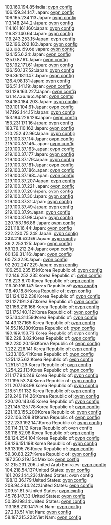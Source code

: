 103.160.194.85:India: [ovpn config](vpn/103_160_194_85.ovpn)  
106.159.34.147:Japan: [ovpn config](vpn/106_159_34_147.ovpn)  
106.165.234.113:Japan: [ovpn config](vpn/106_165_234_113.ovpn)  
113.148.244.2:Japan: [ovpn config](vpn/113_148_244_2.ovpn)  
114.161.161.160:Japan: [ovpn config](vpn/114_161_161_160.ovpn)  
116.82.140.64:Japan: [ovpn config](vpn/116_82_140_64.ovpn)  
119.243.253.15:Japan: [ovpn config](vpn/119_243_253_15.ovpn)  
122.196.202.183:Japan: [ovpn config](vpn/122_196_202_183.ovpn)  
123.198.159.68:Japan: [ovpn config](vpn/123_198_159_68.ovpn)  
124.155.6.24:Japan: [ovpn config](vpn/124_155_6_24.ovpn)  
125.0.87.61:Japan: [ovpn config](vpn/125_0_87_61.ovpn)  
125.192.171.61:Japan: [ovpn config](vpn/125_192_171_61.ovpn)  
126.150.137.52:Japan: [ovpn config](vpn/126_150_137_52.ovpn)  
126.36.181.147:Japan: [ovpn config](vpn/126_36_181_147.ovpn)  
126.4.98.131:Japan: [ovpn config](vpn/126_4_98_131.ovpn)  
126.51.141.19:Japan: [ovpn config](vpn/126_51_141_19.ovpn)  
131.129.163.227:Japan: [ovpn config](vpn/131_129_163_227.ovpn)  
131.147.36.195:Japan: [ovpn config](vpn/131_147_36_195.ovpn)  
134.180.184.203:Japan: [ovpn config](vpn/134_180_184_203.ovpn)  
139.101.104.61:Japan: [ovpn config](vpn/139_101_104_61.ovpn)  
147.192.144.151:Japan: [ovpn config](vpn/147_192_144_151.ovpn)  
153.184.226.126:Japan: [ovpn config](vpn/153_184_226_126.ovpn)  
153.231.171.16:Japan: [ovpn config](vpn/153_231_171_16.ovpn)  
183.76.110.162:Japan: [ovpn config](vpn/183_76_110_162.ovpn)  
210.252.42.96:Japan: [ovpn config](vpn/210_252_42_96.ovpn)  
219.100.37.114:Japan: [ovpn config](vpn/219_100_37_114.ovpn)  
219.100.37.146:Japan: [ovpn config](vpn/219_100_37_146.ovpn)  
219.100.37.163:Japan: [ovpn config](vpn/219_100_37_163.ovpn)  
219.100.37.177:Japan: [ovpn config](vpn/219_100_37_177.ovpn)  
219.100.37.179:Japan: [ovpn config](vpn/219_100_37_179.ovpn)  
219.100.37.181:Japan: [ovpn config](vpn/219_100_37_181.ovpn)  
219.100.37.186:Japan: [ovpn config](vpn/219_100_37_186.ovpn)  
219.100.37.198:Japan: [ovpn config](vpn/219_100_37_198.ovpn)  
219.100.37.207:Japan: [ovpn config](vpn/219_100_37_207.ovpn)  
219.100.37.221:Japan: [ovpn config](vpn/219_100_37_221.ovpn)  
219.100.37.26:Japan: [ovpn config](vpn/219_100_37_26.ovpn)  
219.100.37.30:Japan: [ovpn config](vpn/219_100_37_30.ovpn)  
219.100.37.31:Japan: [ovpn config](vpn/219_100_37_31.ovpn)  
219.100.37.49:Japan: [ovpn config](vpn/219_100_37_49.ovpn)  
219.100.37.9:Japan: [ovpn config](vpn/219_100_37_9.ovpn)  
219.100.37.98:Japan: [ovpn config](vpn/219_100_37_98.ovpn)  
220.153.166.86:Japan: [ovpn config](vpn/220_153_166_86.ovpn)  
221.118.16.44:Japan: [ovpn config](vpn/221_118_16_44.ovpn)  
222.230.75.248:Japan: [ovpn config](vpn/222_230_75_248.ovpn)  
223.218.53.156:Japan: [ovpn config](vpn/223_218_53_156.ovpn)  
39.2.253.125:Japan: [ovpn config](vpn/39_2_253_125.ovpn)  
59.129.212.24:Japan: [ovpn config](vpn/59_129_212_24.ovpn)  
60.139.31.116:Japan: [ovpn config](vpn/60_139_31_116.ovpn)  
60.73.32.9:Japan: [ovpn config](vpn/60_73_32_9.ovpn)  
92.202.247.229:Japan: [ovpn config](vpn/92_202_247_229.ovpn)  
106.250.235.158:Korea Republic of: [ovpn config](vpn/106_250_235_158.ovpn)  
112.146.252.235:Korea Republic of: [ovpn config](vpn/112_146_252_235.ovpn)  
118.223.8.70:Korea Republic of: [ovpn config](vpn/118_223_8_70.ovpn)  
118.39.195.147:Korea Republic of: [ovpn config](vpn/118_39_195_147.ovpn)  
118.40.18.8:Korea Republic of: [ovpn config](vpn/118_40_18_8.ovpn)  
121.124.122.238:Korea Republic of: [ovpn config](vpn/121_124_122_238.ovpn)  
121.127.191.247:Korea Republic of: [ovpn config](vpn/121_127_191_247.ovpn)  
121.156.218.166:Korea Republic of: [ovpn config](vpn/121_156_218_166.ovpn)  
121.175.140.112:Korea Republic of: [ovpn config](vpn/121_175_140_112.ovpn)  
125.134.31.159:Korea Republic of: [ovpn config](vpn/125_134_31_159.ovpn)  
14.43.137.165:Korea Republic of: [ovpn config](vpn/14_43_137_165.ovpn)  
14.55.116.180:Korea Republic of: [ovpn config](vpn/14_55_116_180.ovpn)  
180.189.103.73:Korea Republic of: [ovpn config](vpn/180_189_103_73.ovpn)  
182.228.3.82:Korea Republic of: [ovpn config](vpn/182_228_3_82.ovpn)  
182.230.20.156:Korea Republic of: [ovpn config](vpn/182_230_20_156.ovpn)  
1.222.226.141:Korea Republic of: [ovpn config](vpn/1_222_226_141.ovpn)  
1.233.166.41:Korea Republic of: [ovpn config](vpn/1_233_166_41.ovpn)  
1.251.125.62:Korea Republic of: [ovpn config](vpn/1_251_125_62.ovpn)  
1.251.51.29:Korea Republic of: [ovpn config](vpn/1_251_51_29.ovpn)  
1.254.22.113:Korea Republic of: [ovpn config](vpn/1_254_22_113.ovpn)  
211.177.94.249:Korea Republic of: [ovpn config](vpn/211_177_94_249.ovpn)  
211.195.53.24:Korea Republic of: [ovpn config](vpn/211_195_53_24.ovpn)  
211.207.163.98:Korea Republic of: [ovpn config](vpn/211_207_163_98.ovpn)  
218.51.91.132:Korea Republic of: [ovpn config](vpn/218_51_91_132.ovpn)  
219.249.114.26:Korea Republic of: [ovpn config](vpn/219_249_114_26.ovpn)  
220.120.143.65:Korea Republic of: [ovpn config](vpn/220_120_143_65.ovpn)  
221.145.125.178:Korea Republic of: [ovpn config](vpn/221_145_125_178.ovpn)  
221.163.155.200:Korea Republic of: [ovpn config](vpn/221_163_155_200.ovpn)  
222.106.208.81:Korea Republic of: [ovpn config](vpn/222_106_208_81.ovpn)  
222.233.192.147:Korea Republic of: [ovpn config](vpn/222_233_192_147.ovpn)  
39.114.31.12:Korea Republic of: [ovpn config](vpn/39_114_31_12.ovpn)  
39.118.52.98:Korea Republic of: [ovpn config](vpn/39_118_52_98.ovpn)  
58.124.254.104:Korea Republic of: [ovpn config](vpn/58_124_254_104.ovpn)  
58.126.151.198:Korea Republic of: [ovpn config](vpn/58_126_151_198.ovpn)  
59.13.195.76:Korea Republic of: [ovpn config](vpn/59_13_195_76.ovpn)  
59.30.83.227:Korea Republic of: [ovpn config](vpn/59_30_83_227.ovpn)  
187.250.219.154:Mexico: [ovpn config](vpn/187_250_219_154.ovpn)  
31.215.231.206:United Arab Emirates: [ovpn config](vpn/31_215_231_206.ovpn)  
104.218.54.137:United States: [ovpn config](vpn/104_218_54_137.ovpn)  
161.202.144.236:United States: [ovpn config](vpn/161_202_144_236.ovpn)  
198.13.36.179:United States: [ovpn config](vpn/198_13_36_179.ovpn)  
208.94.244.242:United States: [ovpn config](vpn/208_94_244_242.ovpn)  
209.51.81.5:United States: [ovpn config](vpn/209_51_81_5.ovpn)  
45.76.147.33:United States: [ovpn config](vpn/45_76_147_33.ovpn)  
50.39.198.14:United States: [ovpn config](vpn/50_39_198_14.ovpn)  
113.188.210.141:Viet Nam: [ovpn config](vpn/113_188_210_141.ovpn)  
27.2.13.51:Viet Nam: [ovpn config](vpn/27_2_13_51.ovpn)  
58.187.215.223:Viet Nam: [ovpn config](vpn/58_187_215_223.ovpn)  
